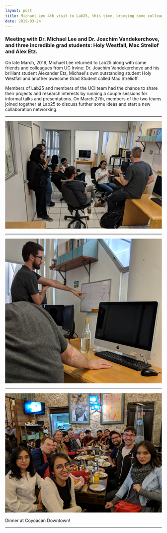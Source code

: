 ```yaml
---
layout: post
title: Michael Lee 4th visit to Lab25, this time, bringing some colleagues with him!
date: 2019-03-24
---
```


### Meeting with Dr. Michael Lee and Dr. Joachim Vandekerchove, and three incredible grad students: Holy Westfall, Mac Streilof and Alex Etz.

On late March, 2019, Michael Lee returned to Lab25 along with some friends and colleagues from UC Irvine: Dr. Joachim Vandekerchove and his brilliant student Alexander Etz, Michael's own outstanding student Holy Westfall and another awesome Grad Student called Mac Strelioff.

Members of Lab25 and members of the UCI team had the chance to share their projects and research interests by running a couple sessions for informal talks and presentations. On March 27th, members of the two teams joined together at Lab25 to discuss further some ideas and start a new collaboration networking.

____  

![Alt text](/LabPictures/Lab25_UCI_1.png)

____  

![Alt text](/LabPictures/Lab25_UCI_2.png)

____  

![Alt text](/LabPictures/Lab25_UCI_3.png)

Dinner at Coyoacan Downtown!
____  

 
